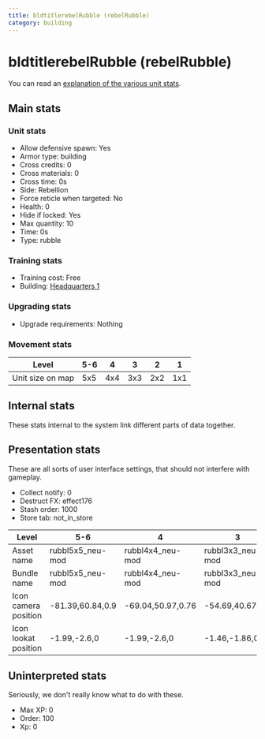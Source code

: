 ```yaml
---
title: bldtitlerebelRubble (rebelRubble)
category: building
---
```


# bldtitlerebelRubble (rebelRubble)

You can read an [explanation  of the various unit stats](unitexplained.md).

## Main stats

### Unit stats

  * Allow defensive spawn: Yes
  * Armor type: building
  * Cross credits: 0
  * Cross materials: 0
  * Cross time: 0s
  * Side: Rebellion
  * Force reticle when targeted: No
  * Health: 0
  * Hide if locked: Yes
  * Max quantity: 10
  * Time: 0s
  * Type: rubble

### Training stats

  * Training cost: Free
  * Building: [Headquarters 1](rebelHQ.html)

### Upgrading stats

  * Upgrade requirements: Nothing

### Movement stats

|Level           |5-6|4  |3  |2  |1  |
|----------------|---|---|---|---|---|
|Unit size on map|5x5|4x4|3x3|2x2|1x1|


## Internal stats

These stats internal to the system link different parts of data together.


## Presentation stats

These are all sorts of user interface settings, that should not interfere with gameplay.

  * Collect notify: 0
  * Destruct FX: effect176
  * Stash order: 1000
  * Store tab: not_in_store

|Level               |5-6             |4                |3               |2                |1               |
|--------------------|----------------|-----------------|----------------|-----------------|----------------|
|Asset name          |rubbl5x5_neu-mod|rubbl4x4_neu-mod |rubbl3x3_neu-mod|rubbl2x2_neu-mod |rubbl1x1_neu-mod|
|Bundle name         |rubbl5x5_neu-mod|rubbl4x4_neu-mod |rubbl3x3_neu-mod|rubbl2x2_neu-mod |rubbl1x1_neu-mod|
|Icon camera position|-81.39,60.84,0.9|-69.04,50.97,0.76|-54.69,40.67,1.3|23.27,24.08,13.51|14.72,14.82,8.12|
|Icon lookat position|-1.99,-2.6,0    |-1.99,-2.6,0     |-1.46,-1.86,0.7 |0.11,-0.27,0.57  |0.37,-0.27,0.1  |


## Uninterpreted stats

Seriously, we don't really know what to do with these.

  * Max XP: 0
  * Order: 100
  * Xp: 0

